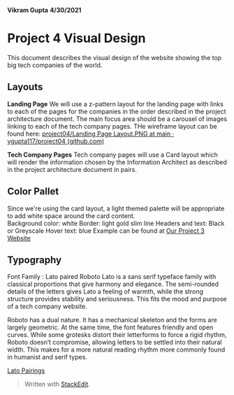 **Vikram Gupta** **4/30/2021**

# **Project 4 Visual Design**

This document describes the visual design of the website showing the top big tech companies of the world.

## **Layouts**

**Landing Page**
We will use a z-pattern layout for the landing page with links to each of the pages for the companies in the order described in the project architecture document.  The main focus area should be a carousel of images linking to each of the tech company pages.
THe wireframe layout can be found here:
[project04/Landing Page Layout.PNG at main · vgupta117/project04 (github.com)](https://github.com/vgupta117/project04/blob/main/Images/Landing%20Page%20Layout.PNG)

**Tech Company Pages**
Tech company pages will use a Card layout which will render the information chosen by the Information Architect as described in the project architecture document in pairs.


## **Color Pallet**
Since we're using the card layout, a light themed palette will be appropriate to add white space around the card content.  
Background color: white
Border: light gold slim line
Headers and text: Black or Greyscale
Hover text: blue
Example can be found at [Our Project 3 Website](https://mwsundberg.digitalscholar.rochester.edu/project03/oberursel/)

## **Typography**
Font Family : Lato paired Roboto
Lato is a sans serif typeface family with classical proportions that give harmony and elegance.  The semi-rounded details of the letters gives Lato a feeling of warmth, while the strong structure provides stability and seriousness.  This fits the mood and purpose of a tech company website.

Roboto has a dual nature. It has a mechanical skeleton and the forms are largely geometric. At the same time, the font features friendly and open curves. While some grotesks distort their letterforms to force a rigid rhythm, Roboto doesn’t compromise, allowing letters to be settled into their natural width. This makes for a more natural reading rhythm more commonly found in humanist and serif types.

[Lato Pairings](https://fonts.google.com/specimen/Lato#pairings)




> Written with [StackEdit](https://stackedit.io/).
<!--stackedit_data:
eyJoaXN0b3J5IjpbOTM4OTIyMDU3LC0xMTA3MjE1Nzk4XX0=
-->